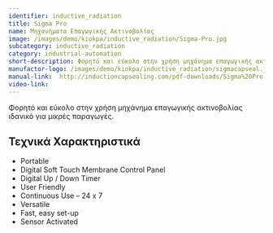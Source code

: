 ```yaml
---
identifier: inductive_radiation
title: Sigma Pro
name: Μηχανήματα Επαγωγικής Ακτινοβολίας
image: /images/demo/kiokpa/inductive_radiation/Sigma-Pro.jpg
subcategory: inductive_radiation
category: industrial-automation
short-description: Φορητό και εύκολο στην χρήση μηχάνημα επαγωγικής ακτινοβολίας ιδανικό για μικρές παραγωγές.
manufactor-logo: /images/demo/kiokpa/inductive_radiation/sigmacapseal.jpg
manual-link:  http://inductioncapsealing.com/pdf-downloads/Sigma%20Pro.pdf
video-link:  
---
```







Φορητό και εύκολο στην χρήση μηχάνημα επαγωγικής ακτινοβολίας ιδανικό για μικρές παραγωγές. 


 
Τεχνικά Χαρακτηριστικά
---
*    Portable
*    Digital Soft Touch Membrane Control Panel
*    Digital Up / Down Timer
*    User Friendly
*    Continuous Use – 24 x 7
*    Versatile
*    Fast, easy set-up
*    Sensor Activated


